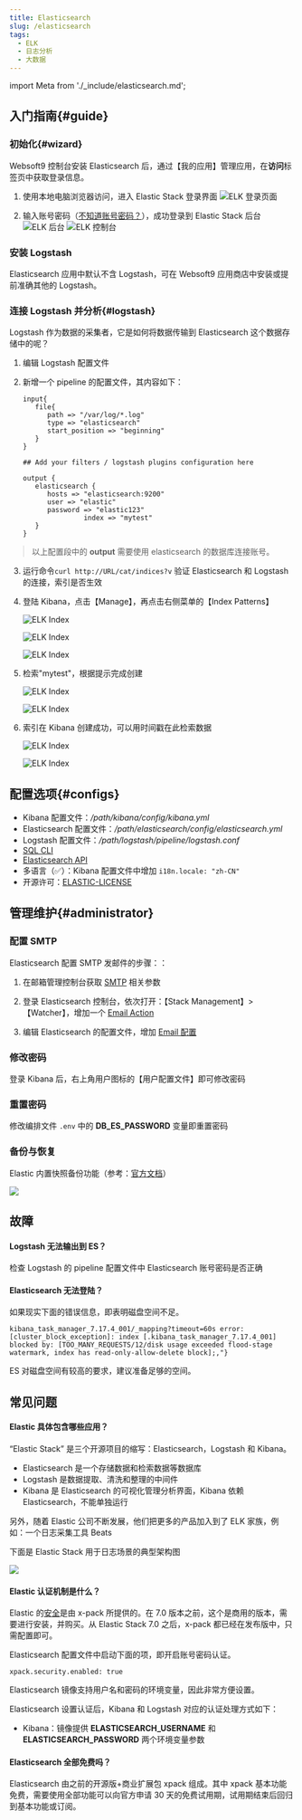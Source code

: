 ```yaml
---
title: Elasticsearch
slug: /elasticsearch
tags:
  - ELK
  - 日志分析
  - 大数据
---
```


import Meta from './_include/elasticsearch.md';

<Meta name="meta" />

## 入门指南{#guide}

### 初始化{#wizard}

Websoft9 控制台安装 Elasticsearch 后，通过【我的应用】管理应用，在**访问**标签页中获取登录信息。  

1. 使用本地电脑浏览器访问，进入 Elastic Stack 登录界面
   ![ELK 登录页面](https://libs.websoft9.com/Websoft9/DocsPicture/zh/elk/elk-login-websoft9.png)

2. 输入账号密码（[不知道账号密码？](./user/credentials)），成功登录到 Elastic Stack 后台  
   ![ELK 后台](https://libs.websoft9.com/Websoft9/DocsPicture/zh/elk/elk-bkreminder-websoft9.png)
   ![ELK 控制台](https://libs.websoft9.com/Websoft9/DocsPicture/zh/elk/elk-dashboard-websoft9.png)

### 安装 Logstash

Elasticsearch 应用中默认不含 Logstash，可在 Websoft9 应用商店中安装或提前准确其他的 Logstash。

### 连接 Logstash 并分析{#logstash}

Logstash 作为数据的采集者，它是如何将数据传输到 Elasticsearch 这个数据存储中的呢？

1. 编辑 Logstash 配置文件

2. 新增一个 pipeline 的配置文件，其内容如下：
   ```
   input{
      file{
         path => "/var/log/*.log"
         type => "elasticsearch"
         start_position => "beginning"
      }
   }

   ## Add your filters / logstash plugins configuration here

   output {
      elasticsearch {
         hosts => "elasticsearch:9200"
         user => "elastic"
         password => "elastic123"
                  index => "mytest"
      }
   }
   ```

  > 以上配置段中的 **output** 需要使用 elasticsearch 的数据库连接账号。

3. 运行命令`curl http://URL/cat/indices?v` 验证 Elasticsearch 和 Logstash 的连接，索引是否生效

4. 登陆 Kibana，点击【Manage】，再点击右侧菜单的【Index Patterns】

   ![ELK Index](https://libs.websoft9.com/Websoft9/DocsPicture/zh/elk/elk-wizard1-websoft9.png)

   ![ELK Index](https://libs.websoft9.com/Websoft9/DocsPicture/zh/elk/elk-wizard2-websoft9.png)

   ![ELK Index](https://libs.websoft9.com/Websoft9/DocsPicture/zh/elk/elk-wizard3-websoft9.png)

5. 检索"mytest"，根据提示完成创建

   ![ELK Index](https://libs.websoft9.com/Websoft9/DocsPicture/zh/elk/elk-wizard4-websoft9.png)

   ![ELK Index](https://libs.websoft9.com/Websoft9/DocsPicture/zh/elk/elk-wizard5-websoft9.png)

6. 索引在 Kibana 创建成功，可以用时间戳在此检索数据

   ![ELK Index](https://libs.websoft9.com/Websoft9/DocsPicture/zh/elk/elk-wizard6-websoft9.png)

   ![ELK Index](https://libs.websoft9.com/Websoft9/DocsPicture/zh/elk/elk-wizard7-websoft9.png)

## 配置选项{#configs}

- Kibana 配置文件：*/path/kibana/config/kibana.yml*   
- Elasticsearch 配置文件：*/path/elasticsearch/config/elasticsearch.yml*  
- Logstash 配置文件：*/path/logstash/pipeline/logstash.conf*  
- [SQL CLI](https://www.elastic.co/guide/en/elasticsearch/reference/current/sql-cli.html)
- [Elasticsearch API](https://www.elastic.co/guide/en/elasticsearch/reference/current/http-clients.html)
- 多语言（✅）：Kibana 配置文件中增加 `i18n.locale: "zh-CN"`
- 开源许可：[ELASTIC-LICENSE](https://github.com/elastic/elasticsearch/blob/master/licenses/ELASTIC-LICENSE-2.0.txt)

## 管理维护{#administrator}

### 配置 SMTP

Elasticsearch 配置 SMTP 发邮件的步骤：：

1. 在邮箱管理控制台获取 [SMTP](./administrator/smtp) 相关参数

2. 登录 Elasticsearch 控制台，依次打开：【Stack Management】>【Watcher】，增加一个 [Email Action](https://www.elastic.co/guide/en/elasticsearch/reference/current/actions.html)

3. 编辑 Elasticsearch 的配置文件，增加 [Email 配置](https://www.elastic.co/guide/en/elasticsearch/reference/current/actions-email.html)

### 修改密码

登录 Kibana 后，右上角用户图标的【用户配置文件】即可修改密码

### 重置密码

修改编排文件 `.env` 中的 **DB_ES_PASSWORD** 变量即重置密码

### 备份与恢复

Elastic 内置快照备份功能（参考：[官方文档](https://www.elastic.co/guide/en/elasticsearch/reference/7.13/snapshot-restore.html)）

![](https://libs.websoft9.com/Websoft9/DocsPicture/zh/elk/elk-backupsp-websoft9.png)

## 故障

#### Logstash 无法输出到 ES？

检查 Logstash 的 pipeline 配置文件中 Elasticsearch 账号密码是否正确

#### Elasticsearch 无法登陆？

如果现实下面的错误信息，即表明磁盘空间不足。  
```
kibana_task_manager_7.17.4_001/_mapping?timeout=60s error: [cluster_block_exception]: index [.kibana_task_manager_7.17.4_001] blocked by: [TOO_MANY_REQUESTS/12/disk usage exceeded flood-stage watermark, index has read-only-allow-delete block];,"}
```

ES 对磁盘空间有较高的要求，建议准备足够的空间。 

## 常见问题

#### Elastic 具体包含哪些应用？

“Elastic Stack” 是三个开源项目的缩写：Elasticsearch，Logstash 和 Kibana。

- Elasticsearch 是一个存储数据和检索数据等数据库
- Logstash 是数据提取、清洗和整理的中间件
- Kibana 是 Elasticsearch 的可视化管理分析界面，Kibana 依赖 Elasticsearch，不能单独运行

另外，随着 Elastic 公司不断发展，他们把更多的产品加入到了 ELK 家族，例如：一个日志采集工具 Beats

下面是 Elastic Stack 用于日志场景的典型架构图

![](https://libs.websoft9.com/Websoft9/DocsPicture/zh/elk/elk-arch001-websoft9.png)

#### Elastic 认证机制是什么？

Elastic 的[安全](https://elasticstack.blog.csdn.net/article/details/100548174)是由 x-pack 所提供的。在 7.0 版本之前，这个是商用的版本，需要进行安装，并购买。从 Elastic Stack 7.0 之后，x-pack 都已经在发布版中，只需配置即可。

Elasticsearch 配置文件中启动下面的项，即开启账号密码认证。

```
xpack.security.enabled: true
```

Elasticsearch 镜像支持用户名和密码的环境变量，因此非常方便设置。   

Elasticsearch 设置认证后，Kibana 和 Logstash 对应的认证处理方式如下：

- Kibana：镜像提供 **ELASTICSEARCH_USERNAME** 和 **ELASTICSEARCH_PASSWORD** 两个环境变量参数

#### Elasticsearch 全部免费吗？

Elasticsearch 由之前的开源版+商业扩展包 xpack 组成。其中 xpack 基本功能免费，需要使用全部功能可以向官方申请 30 天的免费试用期，试用期结束后回归到基本功能或订阅。  
